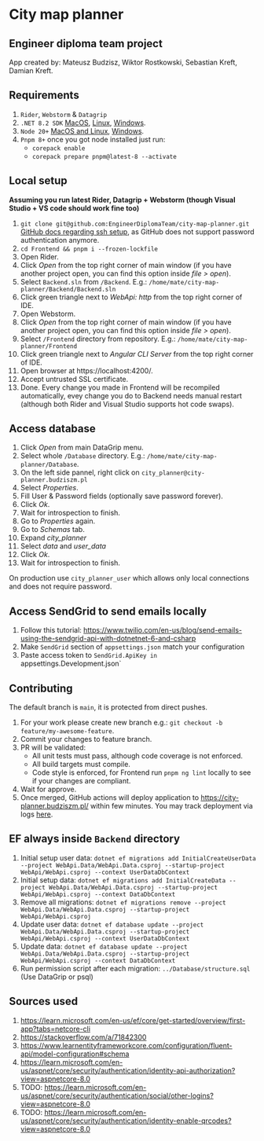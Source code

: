 # City map planner
## Engineer diploma team project
App created by: Mateusz Budzisz, Wiktor Rostkowski, Sebastian Kreft, Damian Kreft.

## Requirements
1. `Rider`, `Webstorm` & `Datagrip` 
2. `.NET 8.2 SDK` [MacOS](https://learn.microsoft.com/pl-pl/dotnet/core/install/macos), [Linux](https://learn.microsoft.com/pl-pl/dotnet/core/install/linux), [Windows](https://learn.microsoft.com/pl-pl/dotnet/core/install/windows?tabs=net70).
3. `Node 20+` [MacOS and Linux](https://github.com/nvm-sh/nvm), [Windows](https://github.com/coreybutler/nvm-windows).
4. `Pnpm 8+` once you got node installed just run:
   - `corepack enable`
   - `corepack prepare pnpm@latest-8 --activate`

## Local setup
**Assuming you run latest Rider, Datagrip + Webstorm (though Visual Studio + VS code should work fine too)**

1. `git clone git@github.com:EngineerDiplomaTeam/city-map-planner.git` \
   [GitHub docs regarding ssh setup](https://docs.github.com/en/authentication/connecting-to-github-with-ssh/generating-a-new-ssh-key-and-adding-it-to-the-ssh-agent), as GitHub does not support password authentication anymore.
2. `cd Frontend && pnpm i --frozen-lockfile`
3. Open Rider.
4. Click *Open* from the top right corner of main window (if you have another project open, you can find this option inside *file > open*).
5. Select `Backend.sln` from `/Backend`. E.g.: `/home/mate/city-map-planner/Backend/Backend.sln`
6. Click green triangle next to *WebApi: http* from the top right corner of IDE.
7. Open Webstorm.
8. Click *Open* from the top right corner of main window (if you have another project open, you can find this option inside *file > open*).
9. Select `/Frontend` directory from repository. E.g.: `/home/mate/city-map-planner/Frontend`
10. Click green triangle next to *Angular CLI Server* from the top right corner of IDE.
11. Open browser at https://localhost:4200/.
12. Accept untrusted SSL certificate.
13. Done. Every change you made in Frontend will be recompiled automatically, evey change you do to Backend needs manual restart (although both Rider and Visual Studio supports hot code swaps).

## Access database
1. Click *Open* from main DataGrip menu.
2. Select whole `/Database` directory. E.g.: `/home/mate/city-map-planner/Database`.
3. On the left side pannel, right click on `city_planner@city-planner.budziszm.pl`
4. Select *Properties*.
5. Fill User & Password fields (optionally save password forever).
6. Click *Ok*.
7. Wait for introspection to finish.
8. Go to *Properties* again.
9. Go to *Schemas* tab.
10. Expand *city_planner*
11. Select *data* and *user_data*
12. Click *Ok*.
13. Wait for introspection to finish.

On production use `city_planner_user` which allows only local connections and does not require password.

## Access SendGrid to send emails locally
1. Follow this tutorial: https://www.twilio.com/en-us/blog/send-emails-using-the-sendgrid-api-with-dotnetnet-6-and-csharp
2. Make `SendGrid` section of `appsettings.json` match your configuration
3. Paste access token to `SendGrid.ApiKey in `appsettings.Development.json`

## Contributing
The default branch is `main`, it is protected from direct pushes.
1. For your work please create new branch e.g.: `git checkout -b feature/my-awesome-feature`.
2. Commit your changes to feature branch.
3. PR will be validated:
   - All unit tests must pass, although code coverage is not enforced.
   - All build targets must compile.
   - Code style is enforced, for Frontend run `pnpm ng lint` locally to see if your changes are compliant.
4. Wait for approve.
5. Once merged, GitHub actions will deploy application to https://city-planner.budziszm.pl/ within few minutes.
   You may track deployment via logs [here](https://github.com/EngineerDiplomaTeam/city-map-planner/actions).

## EF always inside `Backend` directory
1. Initial setup user data: `dotnet ef migrations add InitialCreateUserData --project WebApi.Data/WebApi.Data.csproj --startup-project WebApi/WebApi.csproj --context UserDataDbContext`
2. Initial setup data: `dotnet ef migrations add InitialCreateData --project WebApi.Data/WebApi.Data.csproj --startup-project WebApi/WebApi.csproj --context DataDbContext`
3. Remove all migrations: `dotnet ef migrations remove --project WebApi.Data/WebApi.Data.csproj --startup-project WebApi/WebApi.csproj`
4. Update user data: `dotnet ef database update --project WebApi.Data/WebApi.Data.csproj --startup-project WebApi/WebApi.csproj --context UserDataDbContext`
5. Update data: `dotnet ef database update --project WebApi.Data/WebApi.Data.csproj --startup-project WebApi/WebApi.csproj --context DataDbContext`
6. Run permission script after each migration: `../Database/structure.sql` (Use DataGrip or psql)

## Sources used

1. https://learn.microsoft.com/en-us/ef/core/get-started/overview/first-app?tabs=netcore-cli
2. https://stackoverflow.com/a/71842300
3. https://www.learnentityframeworkcore.com/configuration/fluent-api/model-configuration#schema
4. https://learn.microsoft.com/en-us/aspnet/core/security/authentication/identity-api-authorization?view=aspnetcore-8.0
5. TODO: https://learn.microsoft.com/en-us/aspnet/core/security/authentication/social/other-logins?view=aspnetcore-8.0
6. TODO: https://learn.microsoft.com/en-us/aspnet/core/security/authentication/identity-enable-qrcodes?view=aspnetcore-8.0




